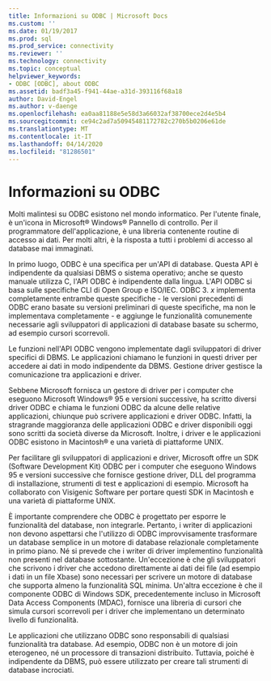 ```yaml
---
title: Informazioni su ODBC | Microsoft Docs
ms.custom: ''
ms.date: 01/19/2017
ms.prod: sql
ms.prod_service: connectivity
ms.reviewer: ''
ms.technology: connectivity
ms.topic: conceptual
helpviewer_keywords:
- ODBC [ODBC], about ODBC
ms.assetid: badf3a45-f941-44ae-a31d-393116f68a18
author: David-Engel
ms.author: v-daenge
ms.openlocfilehash: ea0aa81188e5e58d3a66032af38700ece2d4e5b4
ms.sourcegitcommit: ce94c2ad7a50945481172782c270b5b0206e61de
ms.translationtype: MT
ms.contentlocale: it-IT
ms.lasthandoff: 04/14/2020
ms.locfileid: "81286501"
---
```

# <a name="what-is-odbc"></a>Informazioni su ODBC
Molti malintesi su ODBC esistono nel mondo informatico. Per l'utente finale, è un'icona in Microsoft® Windows® Pannello di controllo. Per il programmatore dell'applicazione, è una libreria contenente routine di accesso ai dati. Per molti altri, è la risposta a tutti i problemi di accesso al database mai immaginati.  
  
 In primo luogo, ODBC è una specifica per un'API di database. Questa API è indipendente da qualsiasi DBMS o sistema operativo; anche se questo manuale utilizza C, l'API ODBC è indipendente dalla lingua. L'API ODBC si basa sulle specifiche CLI di Open Group e ISO/IEC. ODBC 3. *x* implementa completamente entrambe queste specifiche - le versioni precedenti di ODBC erano basate su versioni preliminari di queste specifiche, ma non le implementava completamente - e aggiunge le funzionalità comunemente necessarie agli sviluppatori di applicazioni di database basate su schermo, ad esempio cursori scorrevoli.  
  
 Le funzioni nell'API ODBC vengono implementate dagli sviluppatori di driver specifici di DBMS. Le applicazioni chiamano le funzioni in questi driver per accedere ai dati in modo indipendente da DBMS. Gestione driver gestisce la comunicazione tra applicazioni e driver.  
  
 Sebbene Microsoft fornisca un gestore di driver per i computer che eseguono Microsoft Windows® 95 e versioni successive, ha scritto diversi driver ODBC e chiama le funzioni ODBC da alcune delle relative applicazioni, chiunque può scrivere applicazioni e driver ODBC. Infatti, la stragrande maggioranza delle applicazioni ODBC e driver disponibili oggi sono scritti da società diverse da Microsoft. Inoltre, i driver e le applicazioni ODBC esistono in Macintosh® e una varietà di piattaforme UNIX.  
  
 Per facilitare gli sviluppatori di applicazioni e driver, Microsoft offre un SDK (Software Development Kit) ODBC per i computer che eseguono Windows 95 e versioni successive che fornisce gestione driver, DLL del programma di installazione, strumenti di test e applicazioni di esempio. Microsoft ha collaborato con Visigenic Software per portare questi SDK in Macintosh e una varietà di piattaforme UNIX.  
  
 È importante comprendere che ODBC è progettato per esporre le funzionalità del database, non integrarle. Pertanto, i writer di applicazioni non devono aspettarsi che l'utilizzo di ODBC improvvisamente trasformare un database semplice in un motore di database relazionale completamente in primo piano. Né si prevede che i writer di driver implementino funzionalità non presenti nel database sottostante. Un'eccezione è che gli sviluppatori che scrivono i driver che accedono direttamente ai dati dei file (ad esempio i dati in un file Xbase) sono necessari per scrivere un motore di database che supporta almeno la funzionalità SQL minima. Un'altra eccezione è che il componente ODBC di Windows SDK, precedentemente incluso in Microsoft Data Access Components (MDAC), fornisce una libreria di cursori che simula cursori scorrevoli per i driver che implementano un determinato livello di funzionalità.  
  
 Le applicazioni che utilizzano ODBC sono responsabili di qualsiasi funzionalità tra database. Ad esempio, ODBC non è un motore di join eterogeneo, né un processore di transazioni distribuito. Tuttavia, poiché è indipendente da DBMS, può essere utilizzato per creare tali strumenti di database incrociati.
